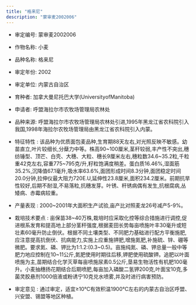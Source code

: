 ```yaml
---
title: "格来尼"
description: "蒙审麦2002006"
---
```

* 审定编号:  蒙审麦2002006

*  作物名称:  小麦

*  品种名称:  格来尼

*  审定年份:  2002

*  审定单位:  内蒙古自治区

* 育种者:  加拿大曼尼托巴大学(UniversityofManitoba)

*  申请者:  呼盟海拉尔市农牧场管理局农林处

*  品种来源:  呼盟海拉尔市农牧场管理局农林处引进,1995年黑龙江省农科院引入我国,1998年海拉尔农牧场管理局由黑龙江省农科院引入内蒙。

*  特征特性 : 
该品种为优质面包麦品种,生育期88天左右,对光照反映不敏感。幼苗直立,叶片较细长,分蘖力中等。株高90~100厘米,茎秆较弱,丰产性不突出,穗纺锤型、顶芒、白壳、大穗、大粒、穗长9厘米左右,穗粒数34.6~35.2粒,千粒重42克左右,容重775~795克/升,籽粒饱满度稍差。蛋白质16.46%,湿面筋35.2%,沉降值67.1毫升,吸水率63.6%,面团形成时间8.3分钟,面团稳定时间20.0分钟,拉伸仪最大阻力720E.U,延伸性23.8厘米,面积234.2厘米。前期抗旱性较好,后期不耐湿,不易落粒,抗穗发芽。叶锈、秆锈病偶有发生,抗根腐病,丛矮病、赤霉病较重。
 
*  产量表现 : 
2000~2001年大面积生产试验,亩产比对照麦龙26号减产5-9%。

*  栽培技术要点 : 
亩保苗38~40万株,栽培时应采取化控等综合措施进行调控,促进根系发育和提高地上部分茎秆强度,根据麦田长势每亩喷施叶丰30毫升或短壮素60毫升防止倒伏。根据不同土壤类型、不同肥力基础进行配方平衡施肥,应注意提高抗倒伏、抗病能力,实施上应重施钾肥,增施氮肥,补施硫、锌、硼等微肥。要求氮、磷、钾比为1∶1.2∶(0.3~0.5)。亩施纯氮、磷、钾总量一般中等肥力地应控制在10~11公斤,氮肥使用时期往后移,钾肥使用硫酸钾。追肥以叶面喷施为主,苗期结合化学灭草每亩喷施尿素0.5公斤,垦易生物活性有机肥100毫升。小麦抽穗扬花期结合后期喷肥,每亩加入磷酸二氢钾200克,叶面宝10克,多菌灵胶悬剂1000倍液或粉诱宁10克兑水喷雾,并及时进行病害预防。

*  审定意见 : 
通过审定，适宜≥10℃有效积温1900℃左右的内蒙古自治区呼盟、兴安盟、锡盟等地区种植。
